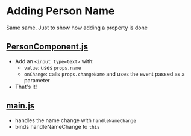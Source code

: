# Adding Person Name

Same same. Just to show how adding a property is done

## [PersonComponent.js](main.js)

* Add an `<input type=text>` with:
  * `value`: uses `props.name`
  * `onChange`: calls `props.changeName` and uses the event passed as a parameter
* That's it!

## [main.js](main.js)

* handles the name change with `handleNameChange`
* binds handleNameChange to `this`
